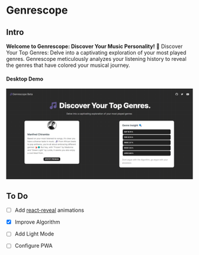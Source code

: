 # **Genrescope** 


## Intro

**Welcome to Genrescope: Discover Your Music Personality!**
🎵 Discover Your Top Genres: Delve into a captivating exploration of your most played genres.
Genrescope meticulously analyzes your listening history to reveal the genres that have colored your musical journey.

#### Desktop Demo
![](public/img.png)


## To Do
- [ ] Add [react-reveal](https://github.com/rnosov/react-reveal) animations
- [x] Improve Algorithm
- [ ] Add Light Mode
- [ ] Configure PWA

